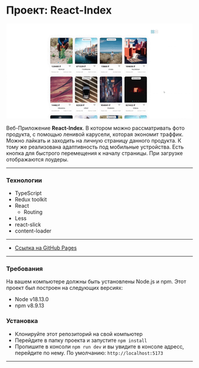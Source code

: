 # Проект: React-Index

  <img src="./src/assets/PreviewMD.gif">

Веб-Приложение **React-Index**. В котором можно рассматривать фото продукта, с помощью ленивой карусели, которая экономит траффик. Можно лайкать и заходить на личную страницу данного продукта. К тому же реализована адаптивность под мобильные устройства. Есть кнопка для быстрого перемещения к началу страницы. При загрузке отображаются лоудеры.

***
### **Технологии**
* TypeScript
* Redux toolkit
* React
  * Routing
* Less
* react-slick
* content-loader


***

* [Ссылка на GitHub Pages](https://github.com/ri-yarm/react-index)
***
### **Требования**

На вашем компьютере должны быть установлены Node.js и npm. Этот проект был построен на следующих версиях:

* Node v18.13.0
* npm v8.9.13

### **Установка**

* Клонируйте этот репозиторий на свой компьютер
* Перейдите в папку проекта и запустите `npm install`
* Пропишите в консоли `npm run dev` и вы увидите в консоле адресс, перейдите по нему. По умолчанию: `http://localhost:5173`
***
